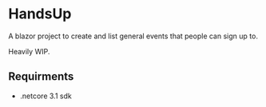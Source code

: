 # HandsUp

A blazor project to create and list general events that people can sign up to.

Heavily WIP.

## Requirments

- .netcore 3.1 sdk
